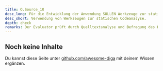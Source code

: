```yaml
---
title: O.Source_10
desc_long: Für die Entwicklung der Anwendung SOLLEN Werkzeuge zur statischen Codeanalyse eingesetzt werden.
desc_short: Verwendung von Werkzeugen zur statischen Codeanalyse.
depth: check
remarks: Der Evaluator prüft durch Quelltextanalyse und Befragung des Herstellers, ob bei der Entwicklung Werkzeuge zur statischen Codeanalyse eingesetzt wurden. Wurden keine Werkzeuge zur statischen Codeanalyse verwendet, muss dies in der Risikobewertung betrachtet werden.
---
```


## Noch keine Inhalte

Du kannst diese Seite unter [github.com/awesome-diga](https://github.com/awesome-diga/tr-faq) mit deinem Wissen ergänzen.

